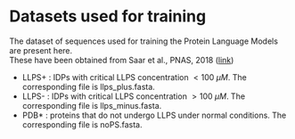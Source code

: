 # Datasets used for training
The dataset of sequences used for training the Protein Language Models are present here.</br>
These have been obtained from Saar et al., PNAS, 2018 ([link](https://www.pnas.org/doi/abs/10.1073/pnas.2019053118))
- LLPS+ : IDPs with critical LLPS concentration $< 100$ $\mu M$. The corresponding file is llps_plus.fasta. 
- LLPS- : IDPs with critical LLPS concentration $> 100$ $\mu M$. The corresponding file is llps_minus.fasta.
- PDB* : proteins that do not undergo LLPS under normal conditions. The corresponding file is noPS.fasta.
